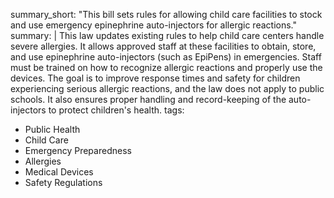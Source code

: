 summary_short: "This bill sets rules for allowing child care facilities to stock and use emergency epinephrine auto-injectors for allergic reactions."
summary: |
  This law updates existing rules to help child care centers handle severe allergies. It allows approved staff at these facilities to obtain, store, and use epinephrine auto-injectors (such as EpiPens) in emergencies. Staff must be trained on how to recognize allergic reactions and properly use the devices. The goal is to improve response times and safety for children experiencing serious allergic reactions, and the law does not apply to public schools. It also ensures proper handling and record-keeping of the auto-injectors to protect children's health.
tags:
  - Public Health
  - Child Care
  - Emergency Preparedness
  - Allergies
  - Medical Devices
  - Safety Regulations
